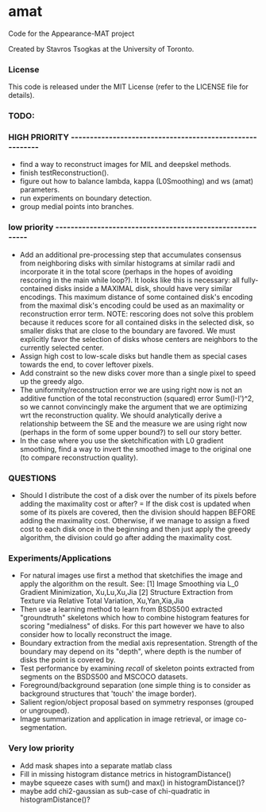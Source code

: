 # amat
Code for the Appearance-MAT project

Created by Stavros Tsogkas at the University of Toronto.

### License

This code is released under the MIT License (refer to the LICENSE file for details).

### TODO:
### HIGH PRIORITY ---------------------------------------------------------
- find a way to reconstruct images for MIL and deepskel methods.
- finish testReconstruction().
- figure out how to balance lambda, kappa (L0Smoothing) and ws (amat) parameters.
- run experiments on boundary detection.
- group medial points into branches.

### low priority ----------------------------------------------------------
- Add an additional pre-processing step that accumulates consensus from neighboring 
    disks with similar histograms at similar radii and incorporate it in the total score 
    (perhaps in the hopes of avoiding rescoring in the main while loop?).
    It looks like this is necessary: all fully-contained disks inside a 
    MAXIMAL disk, should have very similar encodings. This maximum distance 
    of some contained disk's encoding from the maximal disk's encoding could
    be used as an maximality or reconstruction error term.
    NOTE: rescoring does not solve this problem because it reduces score for 
    all contained disks in the selected disk, so smaller disks that are close 
    to the boundary are favored. We must explicitly favor the selection of disks
    whose centers are neighbors to the currently selected center.
- Assign high cost to low-scale disks but handle them as special cases towards the end, to cover leftover pixels.
- Add constraint so the new disks cover more than a single pixel to speed up the greedy algo.
- The uniformity/reconstruction error we are using right now is not an additive function of the total 
	reconstruction (squared) error Sum(I-I')^2, so we cannot convincingly make the argument that 
	we are optimizing wrt the reconstruction quality. We should analytically derive a relationship 
	betweem the SE and the measure we are using right now (perhaps in the form of some upper bound?)
	to sell our story better.
- In the case where you use the sketchification with L0 gradient smoothing, find a way to invert
	the smoothed image to the original one (to compare reconstruction quality).	


### QUESTIONS
- Should I distribute the cost of a disk over the number of its pixels before adding the maximality cost or after?
= If the disk cost is updated when some of its pixels are covered, then the division should happen BEFORE
    adding the maximality cost. Otherwise, if we manage to assign a fixed cost to each disk once in the beginning
    and then just apply the greedy algorithm, the division could go after adding the maximality cost.    

### Experiments/Applications
- For natural images use first a method that sketchifies the image and apply the algorithm on the result. See:
	[1] Image Smoothing via L_0 Gradient Minimization, Xu,Lu,Xu,Jia
	[2] Structure Extraction from Texture via Relative Total Variation, Xu,Yan,Xia,Jia
- Then use a learning method to learn from BSDS500 extracted "groundtruth" skeletons which how to combine
	histogram features for scoring "medialness" of disks. For this part however we have to also consider 
	how to locally reconstruct the image.
- Boundary extraction from the medial axis representation. Strength of the boundary may depend on its "depth",
	where depth is the number of disks the point is covered by.
- Test performance by examining _recall_ of skeleton points extracted from segments on the BSDS500 and MSCOCO datasets.
- Foreground/background separation (one simple thing is to consider as background structures that 'touch' the image border).
- Salient region/object proposal based on symmetry responses (grouped or ungrouped).
- Image summarization and application in image retrieval, or image co-segmentation.


### Very low priority
- Add mask shapes into a separate matlab class
- Fill in missing histogram distance metrics in histogramDistance()
- maybe squeeze cases with sum() and max() in histogramDistance()?
- maybe add chi2-gaussian as sub-case of chi-quadratic in histogramDistance()?

